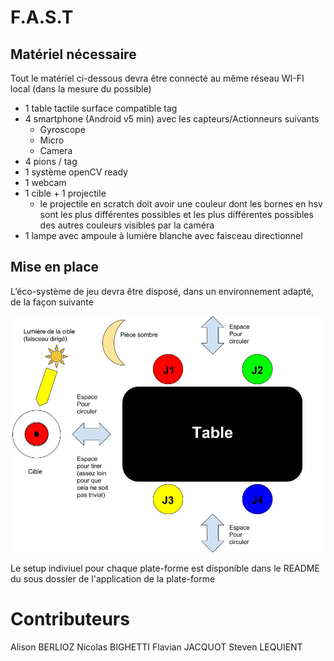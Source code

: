 # F.A.S.T  

## Matériel nécessaire  

Tout le matériel ci-dessous devra être connecté au même réseau WI-FI local (dans la mesure du possible)

-   1 table tactile surface compatible tag
-   4 smartphone (Android v5 min) avec les capteurs/Actionneurs suivants
	-   Gyroscope
	-   Micro 
	-   Camera
-   4 pions / tag
-   1 système openCV ready
-   1 webcam
-   1 cible + 1 projectile
	-   le projectile en scratch doit avoir une couleur dont les bornes en hsv sont les plus différentes possibles et les plus différentes possibles des autres couleurs visibles par la caméra
-   1 lampe avec ampoule à lumière blanche avec faisceau directionnel

## Mise en place
L’éco-système de jeu devra être disposé, dans un environnement adapté, de la façon suivante

![Mise en place FAST](https://raw.githubusercontent.com/NicolasBighetti/F.A.S.T/master/piece.jpg)

Le setup indiviuel pour chaque plate-forme est disponible dans le README du sous dossier de l'application de la plate-forme

# Contributeurs  

Alison BERLIOZ  Nicolas BIGHETTI  Flavian JACQUOT  Steven LEQUIENT
